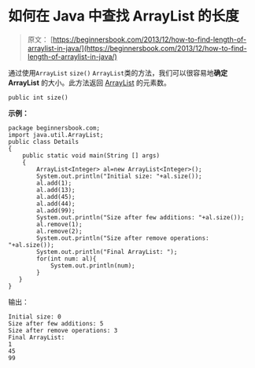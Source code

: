 # 如何在 Java 中查找 ArrayList 的长度

> 原文： [https://beginnersbook.com/2013/12/how-to-find-length-of-arraylist-in-java/](https://beginnersbook.com/2013/12/how-to-find-length-of-arraylist-in-java/)

通过使用`ArrayList` `size()` `ArrayList`类的方法，我们可以很容易地**确定 ArrayList** 的大小。此方法返回 [ArrayList](https://beginnersbook.com/2013/12/java-arraylist/) 的元素数。

`public int size()`

**示例：**

```
package beginnersbook.com;
import java.util.ArrayList;
public class Details
{
    public static void main(String [] args)
    {
        ArrayList<Integer> al=new ArrayList<Integer>();
        System.out.println("Initial size: "+al.size());
        al.add(1);
        al.add(13);
        al.add(45);
        al.add(44);
        al.add(99);
        System.out.println("Size after few additions: "+al.size());
        al.remove(1);
        al.remove(2);
        System.out.println("Size after remove operations: "+al.size());
        System.out.println("Final ArrayList: ");
        for(int num: al){
            System.out.println(num);
        }
   }
}
```

输出：

```
Initial size: 0
Size after few additions: 5
Size after remove operations: 3
Final ArrayList: 
1
45
99
```